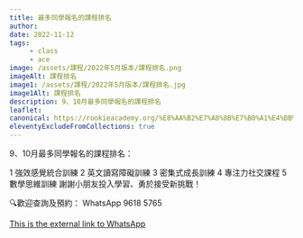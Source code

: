 ```yaml
---
title: 最多同學報名的課程排名
author:
date: 2022-11-12
tags: 
     - class
     - ace
image: /assets/課程/2022年5月版本/課程排名.png
imageAlt: 課程排名
image1: /assets/課程/2022年5月版本/課程排名.jpg
image1Alt: 課程排名
description: 9、10月最多同學報名的課程排名
leaflet: 
canonical: https://rookieacademy.org/%E8%AA%B2%E7%A8%8B%E7%B0%A1%E4%BB%8B/%E6%9C%80%E5%A4%9A%E5%90%8C%E5%AD%B8%E5%A0%B1%E5%90%8D%E7%9A%84%E8%AA%B2%E7%A8%8B%E6%8E%92%E5%90%8D/
eleventyExcludeFromCollections: true
---
```


9、10月最多同學報名的課程排名：

1 強效感覺統合訓練
2 英文讀寫障礙訓練
3 密集式成長訓練
4 專注力社交課程
5 數學思維訓練
謝謝小朋友投入學習、勇於接受新挑戰！

🔍歡迎查詢及預約： WhatsApp 9618 5765 

[This is the external link to WhatsApp](https://wa.me/85296185765)